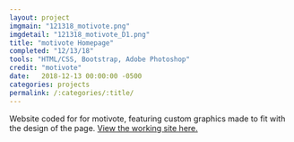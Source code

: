 ```yaml
---
layout: project
imgmain: "121318_motivote.png"
imgdetail: "121318_motivote_D1.png"
title: "motivote Homepage"
completed: "12/13/18"
tools: "HTML/CSS, Bootstrap, Adobe Photoshop"
credit: "motivote"
date:   2018-12-13 00:00:00 -0500
categories: projects
permalink: /:categories/:title/
---
```

Website coded for for motivote, featuring custom graphics made to fit with the design of the page. <a href="http://www.motivote.us">View the working site here.</a>